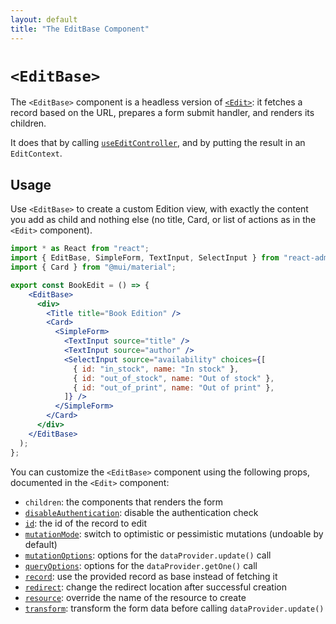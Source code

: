 ```yaml
---
layout: default
title: "The EditBase Component"
---
```


# `<EditBase>`

The `<EditBase>` component is a headless version of [`<Edit>`](./Edit.md): it fetches a record based on the URL, prepares a form submit handler, and renders its children. 

It does that by calling [`useEditController`](./useEditController.md), and by putting the result in an `EditContext`.

## Usage

Use `<EditBase>` to create a custom Edition view, with exactly the content you add as child and nothing else (no title, Card, or list of actions as in the `<Edit>` component). 

```jsx
import * as React from "react";
import { EditBase, SimpleForm, TextInput, SelectInput } from "react-admin";
import { Card } from "@mui/material";

export const BookEdit = () => {
    <EditBase>
      <div>
        <Title title="Book Edition" />
        <Card>
          <SimpleForm>
            <TextInput source="title" />
            <TextInput source="author" />
            <SelectInput source="availability" choices={[
              { id: "in_stock", name: "In stock" },
              { id: "out_of_stock", name: "Out of stock" },
              { id: "out_of_print", name: "Out of print" },
            ]} />
          </SimpleForm>
        </Card>
      </div>
    </EditBase>
  );
};
```

You can customize the `<EditBase>` component using the following props, documented in the `<Edit>` component:

* `children`: the components that renders the form
* [`disableAuthentication`](./Edit.md#disableauthentication): disable the authentication check
* [`id`](./Edit.md#id): the id of the record to edit
* [`mutationMode`](./Edit.md#mutationmode): switch to optimistic or pessimistic mutations (undoable by default)
* [`mutationOptions`](./Edit.md#mutationoptions): options for the `dataProvider.update()` call
* [`queryOptions`](./Edit.md#queryoptions): options for the `dataProvider.getOne()` call
* [`record`](./Edit.md#record): use the provided record as base instead of fetching it
* [`redirect`](./Edit.md#redirect): change the redirect location after successful creation
* [`resource`](./Edit.md#resource): override the name of the resource to create
* [`transform`](./Edit.md#transform): transform the form data before calling `dataProvider.update()`
